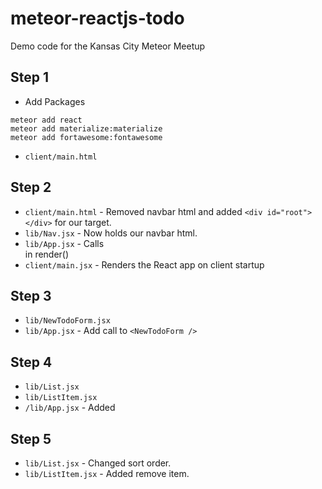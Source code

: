 # meteor-reactjs-todo

Demo code for the Kansas City Meteor Meetup

## Step 1

- Add Packages
```
meteor add react
meteor add materialize:materialize
meteor add fortawesome:fontawesome
```

- `client/main.html`

## Step 2

- `client/main.html` - Removed navbar html and added `<div id="root"></div>` for our target.
- `lib/Nav.jsx` - Now holds our navbar html.
- `lib/App.jsx` - Calls <Nav /> in render()
- `client/main.jsx` - Renders the React app on client startup

## Step 3

- `lib/NewTodoForm.jsx`
- `lib/App.jsx` - Add call to `<NewTodoForm />`

## Step 4

- `lib/List.jsx`
- `lib/ListItem.jsx`
- `/lib/App.jsx` - Added <List />

## Step 5

- `lib/List.jsx` - Changed sort order.
- `lib/ListItem.jsx` - Added remove item.

